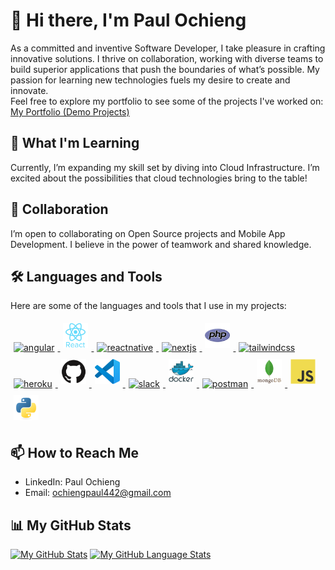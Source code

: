 # 👋 Hi there, I'm Paul Ochieng

As a committed and inventive Software Developer, I take pleasure in crafting innovative solutions. I thrive on collaboration, working with diverse teams to build superior applications that push the boundaries of what’s possible. My passion for learning new technologies fuels my desire to create and innovate. 
<br/>
 Feel free to explore my portfolio to see some of the projects I've worked on:
<a href="https://ochiengpaul442.github.io/portfoliosite" target="_blank"> My Portfolio (Demo Projects) </a> 

## 🌱 What I'm Learning

Currently, I’m expanding my skill set by diving into Cloud Infrastructure. I’m excited about the possibilities that cloud technologies bring to the table!

## 👯 Collaboration

I’m open to collaborating on Open Source projects and Mobile App Development. I believe in the power of teamwork and shared knowledge.

## 🛠 Languages and Tools

Here are some of the languages and tools that I use in my projects:

<p align="left"> 
<a href="https://angular.io/" target="_blank"> <img src="https://angular.io/assets/images/logos/angular/angular.svg" alt="angular" width="40" height="40" style="margin: 5px;"/> </a> 
<a href="https://reactjs.org/" target="_blank"> <img src="https://raw.githubusercontent.com/devicons/devicon/master/icons/react/react-original-wordmark.svg" alt="react" width="40" height="40" style="margin: 5px;"/> </a> 
<a href="https://reactnative.dev/" target="_blank"> <img src="https://reactnative.dev/img/header_logo.svg" alt="reactnative" width="40" height="40" style="margin: 5px;"/> </a> 
<a href="https://nextjs.org/" target="_blank"> <img src="https://cdn.worldvectorlogo.com/logos/next-js.svg" alt="nextjs" width="40" height="40" style="margin: 5px;"/> </a> 
<a href="https://www.php.net/" target="_blank"> <img src="https://raw.githubusercontent.com/devicons/devicon/master/icons/php/php-original.svg" alt="php" width="40" height="40" style="margin: 5px;"/> </a> 
<a href="https://tailwindcss.com/" target="_blank"> <img src="https://www.vectorlogo.zone/logos/tailwindcss/tailwindcss-icon.svg" alt="tailwindcss" width="40" height="40" style="margin: 5px;"/> </a> 
<a href="https://www.heroku.com/" target="_blank"> <img src="https://www.vectorlogo.zone/logos/heroku/heroku-icon.svg" alt="heroku" width="40" height="40" style="margin: 5px;"/> </a> 
<a href="https://github.com/" target="_blank"> <img src="https://raw.githubusercontent.com/devicons/devicon/master/icons/github/github-original.svg" alt="github" width="40" height="40" style="margin: 5px;"/> </a> 
<a href="https://code.visualstudio.com/" target="_blank"> <img src="https://raw.githubusercontent.com/devicons/devicon/master/icons/vscode/vscode-original.svg" alt="vscode" width="40" height="40" style="margin: 5px;"/> </a> 
<a href="https://slack.com/" target="_blank"> <img src="https://cdn.worldvectorlogo.com/logos/slack-new-logo.svg" alt="slack" width="40" height="40" style="margin: 5px;"/> </a> 
<a href="https://www.docker.com/" target="_blank"> <img src="https://raw.githubusercontent.com/devicons/devicon/master/icons/docker/docker-original-wordmark.svg" alt="docker" width="40" height="40" style="margin: 5px;"/> </a> 
<a href="https://www.postman.com/" target="_blank"> <img src="https://www.vectorlogo.zone/logos/getpostman/getpostman-icon.svg" alt="postman" width="40" height="40" style="margin: 5px;"/> </a> 
<a href="https://www.mongodb.com/" target="_blank"> <img src="https://raw.githubusercontent.com/devicons/devicon/master/icons/mongodb/mongodb-original-wordmark.svg" alt="mongodb" width="40" height="40" style="margin: 5px;"/> </a> 
<a href="https://www.javascript.com/" target="_blank"> <img src="https://raw.githubusercontent.com/devicons/devicon/master/icons/javascript/javascript-original.svg" alt="javascript" width="40" height="40" style="margin: 5px;"/> </a> 
<a href="https://www.python.org/" target="_blank"> <img src="https://raw.githubusercontent.com/devicons/devicon/master/icons/python/python-original.svg" alt="python" width="40" height="40" style="margin: 5px;"/> </a> 
</p>



## 📫 How to Reach Me

- LinkedIn: Paul Ochieng
- Email: ochiengpaul442@gmail.com

## 📊 My GitHub Stats
[![My GitHub Stats](https://github-readme-stats.vercel.app/api/?username=OchiengPaul442&count_private=true&theme=tokyonight&showicons=true)]()
[![My GitHub Language Stats](https://github-readme-stats.vercel.app/api/top-langs/?username=OchiengPaul442&langs_count=5&theme=tokyonight)]()
